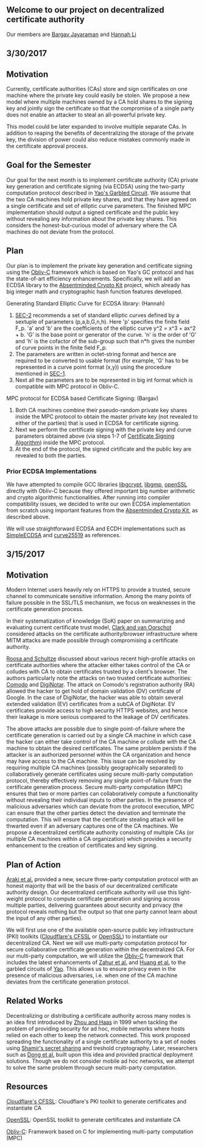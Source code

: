 ## Welcome to our project on decentralized certificate authority

Our  members are [Bargav Jayaraman](https://github.com/bargavjayaraman) and [Hannah Li](https://github.com/HainaLi/)
## 3/30/2017

## Motivation
Currently, certificate authorities (CAs) store and sign certificates on one machine where the private key could easily be stolen. We propose a new model where multiple machines owned by a CA hold shares to the signing key and jointly sign the certificate so that the compromise of a single party does not enable an attacker to steal an all-powerful private key. 

This model could be later expanded to involve multiple separate CAs. In addition to reaping the benefits of decentralizing the storage of the private key, the division of power could also reduce mistakes commonly made in the certificate approval process. 

## Goal for the Semester
Our goal for the next month is to implement certificate authority (CA) private key generation and certificate signing (via ECDSA) using the two-party computation protocol described in [Yao's Garbled Circuit](http://dl.acm.org/citation.cfm?id=1382944). We assume that the two CA machines hold private key shares, and that they have agreed on a single certificate and set of elliptic curve parameters. The finished MPC implementation should output a signed certificate and the public key without revealing any information about the private key shares. This considers the honest-but-curious model of adversary where the CA machines do not deviate from the protocol.

## Plan

Our plan is to implement the private key generation and certificate signing using the [Obliv-C](https://oblivc.org/) framework which is based on Yao's GC protocol and has the state-of-art efficiency enhancements. Specifically, we will add an ECDSA library to the [Absentminded Crypto Kit](https://bitbucket.org/jackdoerner/absentminded-crypto-kit/overview) project, which already has big integer math and cryptographic hash function features developed.

Generating Standard Elliptic Curve for ECDSA library: (Hannah)
1. [SEC-2](http://www.secg.org/sec2-v2.pdf) recommends a set of standard elliptic curves defined by a sextuple of parameters (p,a,b,G,n,h). Here 'p' specifies the finite field F_p. 'a' and 'b' are the coefficients of the elliptic curve y^2 = x^3 + ax^2 + b. 'G' is the base point or generator of the curve. 'n' is the order of 'G' and 'h' is the cofactor of the sub-group such that n*h gives the number of curve points in the finite field F_p. 
2. The parameters are written in octet-string format and hence are required to be converted to usable format (for example, 'G' has to be represented in a curve point format (x,y)) using the procedure mentioned in [SEC-1](http://www.secg.org/sec1-v2.pdf).
3. Next all the parameters are to be represented in big int format which is compatible with MPC protocol in Obliv-C.

MPC protocol for ECDSA based Certificate Signing: (Bargav)
1. Both CA machines combine their pseudo-random private key shares inside the MPC protocol to obtain the master private key (not revealed to either of the parties) that is used in ECDSA for certificate signing. 
2. Next we perform the certificate signing with the private key and curve parameters obtained above (via steps 1-7 of [Certificate Signing Algorithm](https://en.wikipedia.org/wiki/Elliptic_Curve_Digital_Signature_Algorithm)) inside the MPC protocol.
3. At the end of the protocol, the signed cirtificate and the public key are revealed to both the parties.


### Prior ECDSA Implementations
We have attempted to compile GCC libraries [libgcrypt](https://gnupg.org/software/libgcrypt/index.html), [libgmp](https://gmplib.org/), [openSSL](https://www.openssl.org/) directly with Obliv-C because they offered important big number arithmetic and crypto algorithmic functionalities. After running into compiler compatibility issues, we decided to write our own ECDSA implementation from scratch using important features from the [Absentminded Crypto Kit](https://bitbucket.org/jackdoerner/absentminded-crypto-kit/overview), as described above. 

We will use straightforward ECDSA and ECDH implementations such as [SimpleECDSA](https://github.com/sowbug/SimpleECDSA) and [curve25519](https://github.com/agl/curve25519-donna/) as references. 

## 3/15/2017

## Motivation
Modern Internet users heavily rely on HTTPS to provide a trusted, secure channel to communicate sensitive information. Among the many points of failure possible in the SSL/TLS mechanism, we focus on weaknesses in the certificate generation process. 

In their systematization of knowledge (SoK) paper on summarizing and evaluating current certificate trust model, [Clark and van Oorschot](https://tlseminar.github.io/docs/soktls.pdf) considered attacks on the certificate authority/browser infrastructure where MITM attacks are made possible through compromising a certificate authority.

[Roosa and Schultze](http://ieeexplore.ieee.org/document/6451080/) discussed about various recent high-profile attacks on certificate authorities where the attacker either takes control of the CA or colludes with CA to obtain certificates trusted by a client's browser. The authors particularly note the attacks on two trusted certificate authorities: [Comodo](https://freedom-to-tinker.com/2011/03/23/web-browsers-and-comodo-disclose-successful-certificate-authority-attack-perhaps-iran/) and [DigiNotar](http://freedom-to-tinker.com/2011/09/06/diginotar-hack-highlights-critical-failures-our-ssl-web-security-model/). The attack on Comodo's registration authority (RA) allowed the hacker to get hold of domain validation (DV) certificate of Google. In the case of DigiNotar, the hacker was able to obtain several extended validation (EV) certificates from a subCA of DigiNotar. EV certificates provide access to high security HTTPS websites, and hence their leakage is more serious compared to the leakage of DV certificates.

The above attacks are possible due to single point-of-failure where the certificate generation is carried out by a single CA machine in which case the hacker can either take control of the CA machine or collude with the CA machine to obtain the desired certificates. The same problem persists if the attacker is an authorized personnel within the CA organization and hence may have access to the CA machine. This issue can be resolved by requiring multiple CA machines (possibly geographically separated) to collaboratively generate certificates using secure multi-party computation protocol, thereby effectively removing any single point-of-failure from the certificate generation process. Secure multi-party computation (MPC) ensures that two or more parties can collaboratively compute a functionality without revealing their individual inputs to other parties. In the presence of malicious adversaries which can deviate from the protocol execution, MPC can ensure that the other parties detect the deviation and terminate the computation. This will ensure that the certificate stealing attack will be thwarted even if an adversary captures one of the CA machines.
We propose a decentralized certificate authority consisting of multiple CAs (or multiple CA machines within a CA organization) which provides a security enhancement to the creation of certificates and key signing.


## Plan of Action

[Araki et al.](https://eprint.iacr.org/2016/768.pdf) provided a new, secure three-party computation protocol with an honest majority that will be the basis of our decentralized certificate authority design. Our decentralized certificate authority will use this light-weight protocol to compute certificate generation and signing across multiple parties, delivering guarantees about security and privacy (the protocol reveals nothing but the output so that one party cannot learn about the input of any other parties). 

We will first use one of the available open-source public key infrastructure (PKI) toolkits ([Cloudflare's CFSSL](https://github.com/cloudflare/cfssl) or [OpenSSL](https://github.com/openssl/openssl)) to instantiate our decentralized CA. Next we will use multi-party computation protocol for secure collaborative certificate generation within the decentralized CA. For our multi-party computation, we will utilize the [Obliv-C](http://oblivc.org) framework that includes the latest enhancements of [Zahur et al.](https://eprint.iacr.org/2014/756.pdf) and [Huang et al.](https://www.cs.umd.edu/~jkatz/papers/SP12.pdf) to the garbled circuits of [Yao](http://ieeexplore.ieee.org/document/4568207/). This allows us to ensure privacy even in the presence of malicious adversaries, i.e. when one of the CA machine deviates from the certificate generation protocol.


## Related Works

  Decentralizing or distributing a certificate authority across many nodes is an idea first introduced by [Zhou and Haas](http://ieeexplore.ieee.org/stamp/stamp.jsp?arnumber=806983) in 1999 when tackling the problem of providing security for ad hoc, mobile networks where hosts relied on each other to keep the network connected. This work proposed spreading the functionality of a single certificate authority to a set of nodes using [Shamir's secret sharing](https://cs.jhu.edu/~sdoshi/crypto/papers/shamirturing.pdf) and treshold cryptography. Later, researchers such as [Dong et al.](http://ac.els-cdn.com/S0140366407001673/1-s2.0-S0140366407001673-main.pdf?_tid=18d2c35e-0811-11e7-8a8e-00000aab0f26&acdnat=1489425698_08801bf940f34f59da45353ffe7cd27d) built upon this idea and provided practical deployment solutions. Though we do not consider mobile ad hoc networks, we attempt to solve the same problem through secure multi-party computation. 


## Resources

[Cloudflare's CFSSL](https://github.com/cloudflare/cfssl): Cloudflare's PKI toolkit to generate certificates and instantiate CA

[OpenSSL](https://github.com/openssl/openssl): OpenSSL toolkit to generate certificates and instantiate CA 

[Obliv-C](http://oblivc.org): Framework based on C for implementing multi-party computation (MPC)
